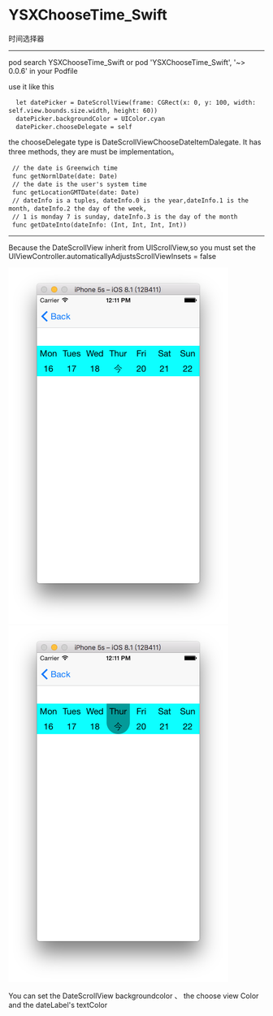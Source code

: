 # YSXChooseTime_Swift
时间选择器

****
pod search YSXChooseTime_Swift or pod 'YSXChooseTime_Swift', '~> 0.0.6' in your Podfile

use it like this

```
  let datePicker = DateScrollView(frame: CGRect(x: 0, y: 100, width: self.view.bounds.size.width, height: 60))
  datePicker.backgroundColor = UIColor.cyan
  datePicker.chooseDelegate = self
```

the chooseDelegate type is DateScrollViewChooseDateItemDalegate.
It has three methods, they are must be implementation。
```
 // the date is Greenwich time 
 func getNormlDate(date: Date)
 // the date is the user's system time
 func getLocationGMTDate(date: Date)
 // dateInfo is a tuples, dateInfo.0 is the year,dateInfo.1 is the month, dateInfo.2 the day of the week,
 // 1 is monday 7 is sunday, dateInfo.3 is the day of the month
 func getDateInto(dateInfo: (Int, Int, Int, Int))
```
***
Because the DateScrollView inherit from UIScrollView,so you must set the UIViewController.automaticallyAdjustsScrollViewInsets = false

![choose](https://github.com/JasonYaoSiXu/YSXChooseTime_Swift/blob/master/YSXChooseTime_Swift/屏幕快照%202017-01-19%20下午12.11.34.png)
![nochoose](https://github.com/JasonYaoSiXu/YSXChooseTime_Swift/blob/master/YSXChooseTime_Swift/屏幕快照%202017-01-19%20下午12.11.37.png)

You can set the DateScrollView backgroundcolor 、 the choose view Color and the dateLabel's textColor
